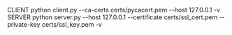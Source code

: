 
CLIENT python client.py --ca-certs certs/pycacert.pem --host 127.0.0.1 -v                                                                                                                           
SERVER python server.py --host 127.0.0.1 --certificate certs/ssl_cert.pem --private-key certs/ssl_key.pem -v 

